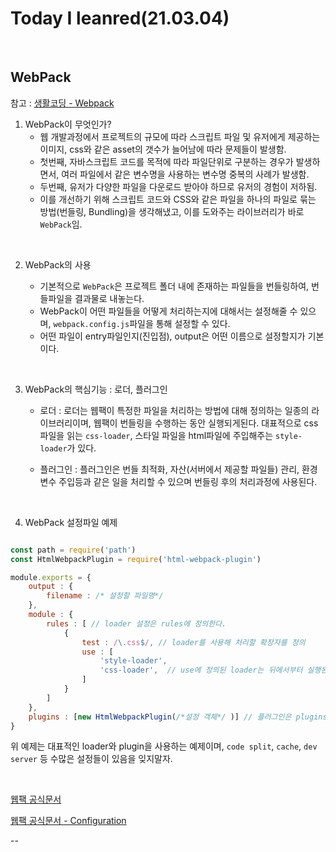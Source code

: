 # Today I leanred(21.03.04)
<br>

## WebPack
참고 : [생활코딩 - Webpack](https://www.youtube.com/watch?v=cp_MeXO2fLg&list=PLuHgQVnccGMChcT9IKopFDoAIoTA-03DA)
1. WebPack이 무엇인가?
    - 웹 개발과정에서 프로젝트의 규모에 따라 스크립트 파일 및 유저에게 제공하는 이미지, css와 같은 asset의 갯수가 늘어남에 따라 문제들이 발생함.
    -  첫번째, 자바스크립트 코드를 목적에 따라 파일단위로 구분하는 경우가 발생하면서, 여러 파일에서 같은 변수명을 사용하는 변수명 중복의 사례가 발생함.
    - 두번째, 유저가 다양한 파일을 다운로드 받아야 하므로 유저의 경험이 저하됨.
    - 이를 개선하기 위해 스크립트 코드와 CSS와 같은 파일을 하나의 파일로 묶는 방법(번들링, Bundling)을 생각해냈고, 이를 도와주는 라이브러리가 바로 `WebPack`임.

<br>

2. WebPack의 사용

    - 기본적으로 `WebPack`은 프로젝트 폴더 내에 존재하는 파일들을 번들링하여, 번들파일을 결과물로 내놓는다.
    - WebPack이 어떤 파일들을 어떻게 처리하는지에 대해서는 설정해줄 수 있으며, `webpack.config.js`파일을 통해 설정할 수 있다.
    - 어떤 파일이 entry파일인지(진입점), output은 어떤 이름으로 설정할지가 기본이다.

<br>


3. WebPack의 핵심기능 : 로더, 플러그인

    - 로더 : 로더는 웹팩이 특정한 파일을 처리하는 방법에 대해 정의하는 일종의 라이브러리이며, 웹팩이 번들링을 수행하는 동안 실행되게된다. 대표적으로 css 파일을 읽는 `css-loader`, 스타일 파일을 html파일에 주입해주는 `style-loader`가 있다.

    - 플러그인 : 플러그인은  번들 최적화, 자산(서버에서 제공할 파일들) 관리, 환경변수 주입등과 같은 일을 처리할 수 있으며 번들링 후의 처리과정에 사용된다.

<br>


4. WebPack 설정파일 예제

```javascript

const path = require('path')
const HtmlWebpackPlugin = require('html-webpack-plugin')

module.exports = {
    output : {
        filename : /* 설정할 파일명*/
    },
    module : {
        rules : [ // loader 설정은 rules에 정의한다.
            { 
                test : /\.css$/, // loader를 사용해 처리할 확장자를 정의
                use : [
                    'style-loader',
                    'css-loader',  // use에 정의된 loader는 뒤에서부터 실행된다.
                ]
            }
        ]
    },
    plugins : [new HtmlWebpackPlugin(/*설정 객체*/ )] // 플러그인은 plugins에 정의한다.
}
```

위 예제는 대표적인 loader와 plugin을 사용하는 예제이며, `code split`, `cache`, `dev server` 등 수많은 설정들이 있음을 잊지말자.

<br>


[웹팩 공식문서](https://webpack.js.org)

[웹팩 공식문서 - Configuration](https://webpack.js.org/configuration/)

--